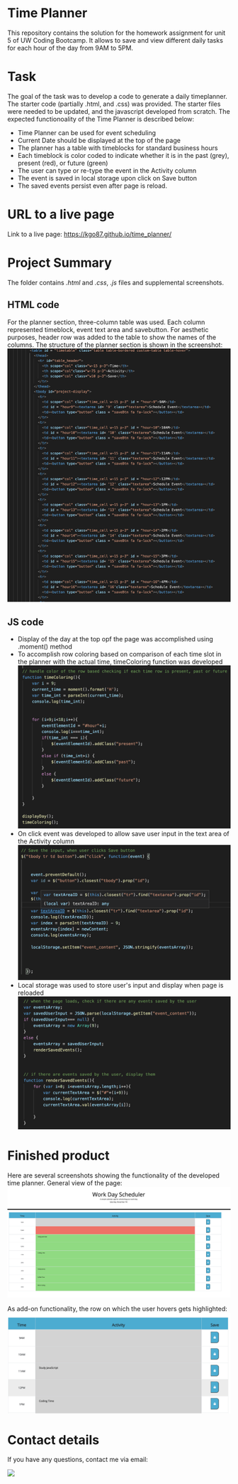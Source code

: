 # Time Planner
This repository contains the solution for the homework assignment for unit 5 of UW Coding Bootcamp. It allows to save and view different daily tasks for each hour of the day from 9AM to 5PM.

# Task
The goal of the task was to develop a code to generate a daily timeplanner.
The starter code (partially .html, and .css) was provided. The starter files were needed to be updated, and the javascript developed from scratch. The expected functionoality of the Time Planner is described below: 

* Time Planner can be used for event scheduling
* Current Date should be displayed at the top of the page
* The planner has a table with timeblocks for standard business hours
* Each timeblock is color coded to indicate whether it is in the past (grey), present (red), or future (green)
* The user can type or re-type the event in the Activity column
* The event is saved in local storage upon click on Save button
* The saved events persist even after page is reload.


# URL to a live page
Link to a live page: https://kgo87.github.io/time_planner/

# Project Summary
The folder contains  *.html* and  *.css*, *.js* files and supplemental screenshots.

## HTML code
For the planner section, three-column table was used. Each column represented timeblock, event text area and savebutton.
For aesthetic purposes, header row was added to the table to show the names of the columns. The structure of the planner section is shown in the screenshot:
![Screenshot](html1.png)

## JS code
* Display of the day at the top opf the page was accomplished using .moment() method
* To accomplish row coloring based on comparison of each time slot in the planner with the actual time, timeColoring function was developed
![Screenshot](js1.png)
* On click event was developed to allow save user input in the text area of the Activity column 
![Screenshot](js2.png)
* Local storage was used to store user's input and display when page is reloaded
![Screenshot](js3.png)


# Finished product
Here are several screenshots showing the functionality of the developed time planner.
General view of the page:
![Screenshot](working_main.png)

As add-on functionality, the row on which the user hovers gets highlighted:
![Screenshot](working_hover.png)

# Contact details<a name="contact"></a>
If you have any questions, contact me via email: 

<a href="mailto:kathy.gomozova@gmail.com?"><img src="https://img.shields.io/badge/gmail-%23DD0031.svg?&style=for-the-badge&logo=gmail&logoColor=white"/></a>
